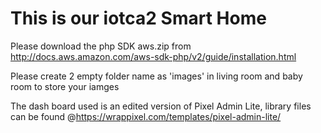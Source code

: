 # This is our iotca2 Smart Home
Please download the php SDK aws.zip from http://docs.aws.amazon.com/aws-sdk-php/v2/guide/installation.html

Please create 2 empty folder name as 'images' in living room and baby room to store your iamges

The dash board used is an edited version of Pixel Admin Lite, library files can be found @https://wrappixel.com/templates/pixel-admin-lite/
